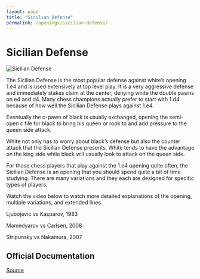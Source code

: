 ```yaml
---
layout: page
title: "Sicilian Defense"
permalink: /openings/sicilian-defense/
---
```

# Sicilian Defense


![Sicilian Defense](/sicilian-defense.jpg)


The Sicilian Defense is the most popular defense against white’s opening 1.e4 and is used extensively at top level play. It is a very aggressive defense and immediately stakes claim at the center, denying white the double pawns on e4 and d4. Many chess champions actually prefer to start with 1.d4 because of how well the Sicilian Defense plays against 1.e4.

Eventually the c-pawn of black is usually exchanged, opening the semi-open c file for black to bring his queen or rook to and add pressure to the queen side attack.

White not only has to worry about black’s defense but also the counter attack that the Sicilian Defense presents. White tends to have the advantage on the king side while black will usually look to attack on the queen side.

For those chess players that play against the 1.e4 opening quite often, the Sicilian Defense is an opening that you should spend quite a bit of time studying. There are many variations and they each are designed for specific types of players.

Watch the video below to watch more detailed explanations of the opening, multiple variations, and extended lines.

 






Ljubojevic vs Kasparov, 1983

Mamedyarov vs Carlsen, 2008

Stripunsky vs Nakamura, 2007


## Official Documentation
[Source](https://www.thechesswebsite.com/sicilian-defense/)

